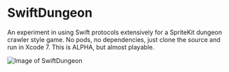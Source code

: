 # SwiftDungeon
An experiment in using Swift protocols extensively for a SpriteKit dungeon crawler style game.
No pods, no dependencies, just clone the source and run in Xcode 7.
This is ALPHA, but almost playable. 

![Image of SwiftDungeon](https://dl.dropboxusercontent.com/u/1180680/SwiftDungeon.png)
